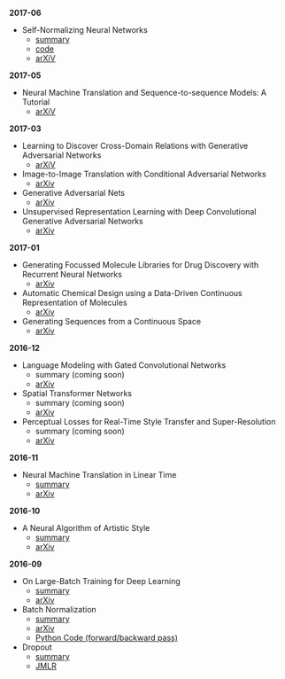 **2017-06**

- Self-Normalizing Neural Networks
  - [summary](https://github.com/kevinzakka/research-paper-notes/blob/master/snn.md)
  - [code](https://github.com/kevinzakka/research-paper-notes/blob/master/self_normalizing_nets.ipynb)
  - [arXiV](https://arxiv.org/abs/1706.02515)

**2017-05**

- Neural Machine Translation and Sequence-to-sequence Models: A Tutorial
  - [arXiV](https://arxiv.org/abs/1703.01619)

**2017-03**

- Learning to Discover Cross-Domain Relations with Generative Adversarial Networks
  - [arXiV](https://arxiv.org/abs/1703.05192)
- Image-to-Image Translation with Conditional Adversarial Networks
  - [arXiv](https://arxiv.org/abs/1611.07004)
- Generative Adversarial Nets
  - [arXiv](https://arxiv.org/abs/1406.2661)
- Unsupervised Representation Learning with Deep Convolutional Generative Adversarial Networks
  - [arXiv](https://arxiv.org/abs/1511.06434)

**2017-01**

- Generating Focussed Molecule Libraries for Drug Discovery with Recurrent Neural Networks
  - [arXiv](https://arxiv.org/abs/1701.01329)
- Automatic Chemical Design using a Data-Driven Continuous Representation of Molecules
  - [arXiv](https://arxiv.org/abs/1610.02415)
- Generating Sequences from a Continuous Space
  - [arXiv](https://arxiv.org/abs/1511.06349)

**2016-12**

- Language Modeling with Gated Convolutional Networks
  - summary (coming soon)
  - [arXiv](https://arxiv.org/abs/1612.08083)
- Spatial Transformer Networks
  - summary (coming soon)
  - [arXiv](https://arxiv.org/abs/1506.02025)
- Perceptual Losses for Real-Time Style Transfer and Super-Resolution
  - summary (coming soon)
  - [arXiv](https://arxiv.org/abs/1603.08155)

**2016-11**

- Neural Machine Translation in Linear Time
  - [summary](https://github.com/kevinzakka/research-paper-notes/blob/master/linear_time_nmt.md)
  - [arXiv](https://arxiv.org/abs/1610.10099)

**2016-10**

- A Neural Algorithm of Artistic Style
  - [summary]()
  - [arXiv](https://arxiv.org/abs/1508.06576)

**2016-09**

- On Large-Batch Training for Deep Learning
  - [summary](https://github.com/kevinzakka/research-paper-notes/blob/master/large_batch_training.md)
  - [arXiv](http://128.84.21.199/abs/1609.04836)
- Batch Normalization
  - [summary](https://github.com/kevinzakka/research-paper-notes/blob/master/batch_normalization.md)
  - [arXiv](https://arxiv.org/abs/1502.03167)
  - [Python Code (forward/backward pass)](https://github.com/kevinzakka/research-paper-notes/blob/master/batch_norm.py)
- Dropout
  - [summary](https://github.com/kevinzakka/research-paper-notes/blob/master/dropout.md)
  - [JMLR](http://www.jmlr.org/papers/v15/srivastava14a.html)
